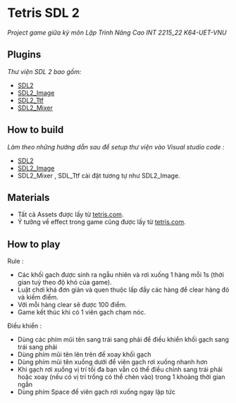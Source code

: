 # Tetris SDL 2
*Project game giữa kỳ môn Lập Trình Nâng Cao INT 2215_22 K64-UET-VNU*

## Plugins
*Thư viện SDL 2 bao gồm:*
* [SDL2 ](https://www.libsdl.org/download-2.0.php)
* [SDL2_Image ](https://www.libsdl.org/projects/SDL_image/)
* [SDL2_Ttf](https://www.libsdl.org/projects/SDL_ttf/) 
* [SDL2_Mixer](https://www.libsdl.org/projects/SDL_mixer/)
## How to build
*Làm theo những hướng dẫn sau để setup thư viện vào Visual studio code :*
* [SDL2 ](http://lazyfoo.net/tutorials/SDL/01_hello_SDL/index.php)
* [SDL2_Image](http://lazyfoo.net/tutorials/SDL/06_extension_libraries_and_loading_other_image_formats/index.php) 
* SDL2_Mixer , SDL_Ttf cài đặt tương tự như SDL2_Image.
## Materials
* Tất cả Assets được lấy từ [tetris.com](https://tetris.com/sanrio).
* Ý tưởng về effect trong game cũng được lấy từ [tetris.com](https://tetris.com/sanrio).
## How to play
Rule :
* Các khối gach được sinh ra ngẫu nhiên và rơi xuống 1 hàng mỗi 1s (thời gian tuỳ theo độ khó của game).
* Luật chơi khá đơn giản và quen thuộc lấp đầy các hàng để clear hàng đó và kiếm điểm.
* Với mỗi hàng clear sẽ được 100 điểm.
* Game kết thúc khi có 1 viên gạch chạm nóc.

Điều khiển :
* Dùng các phím mũi tên sang trái sang phải để điều khiển khối gạch sang trái sang phải
* Dùng phím mũi tên lên trên để xoay khối gạch
* Dùng phím mũi tên xuống dưới để viên gạch rơi xuống nhanh hơn
* Khi gạch rơi xuống vị trí tối đa bạn vẫn có thể điều chỉnh sang trái phải hoặc xoay (nếu có vị trí trống có thể chèn vào) trong 1 khoảng thời gian ngắn
* Dùng phím Space để viên gạch rơi xuống ngay lập tức

